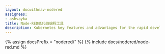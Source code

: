 ```yaml
---
layout: docwithnav-nodered
assignees:
- ashvayka
title: Node-RED低代码编程工具
description: Kubernetes key features and advantages for the rapid development of IoT projects and applications.
---
```


{% assign docsPrefix = "nodered/" %}
{% include docs/nodered/node-red.md %}

